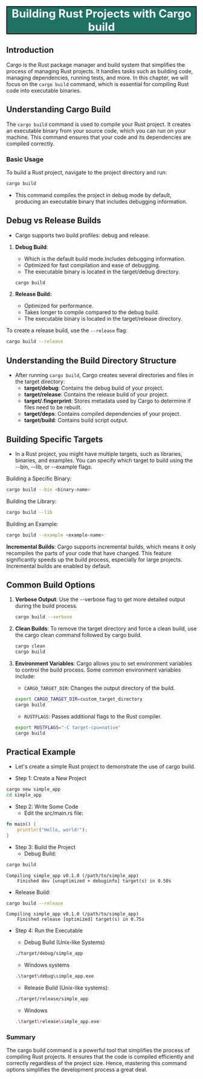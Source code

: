 <div style="text-align:center;font-size:22pt; font-weight:bold;color:white;border:solid black 1.5pt;background-color:#1e7263;">
  Building Rust Projects with Cargo build
</div>

## Introduction

Cargo is the Rust package manager and build system that simplifies the process of managing Rust projects. It handles tasks such as building code, managing dependencies, running tests, and more. In this chapter, we will focus on the `cargo build` command, which is essential for compiling Rust code into executable binaries.

## Understanding Cargo Build

The `cargo build` command is used to compile your Rust project. It creates an executable binary from your source code, which you can run on your machine. This command ensures that your code and its dependencies are compiled correctly.

### Basic Usage

To build a Rust project, navigate to the project directory and run:

```bash
cargo build
```

- This command compiles the project in debug mode by default, producing an executable binary that includes debugging information.

## Debug vs Release Builds

- Cargo supports two build profiles: debug and release.

1. **Debug Build**:
    - Which is the default build mode.Includes debugging information.
    - Optimized for fast compilation and ease of debugging.
    - The executable binary is located in the target/debug directory.
  
	```bash
	cargo build
	```

2. **Release Build:**
    - Optimized for performance.
    - Takes longer to compile compared to the debug build.
    - The executable binary is located in the target/release directory.
 
To create a release build, use the `--release` flag:

```bash
cargo build --release
```

## Understanding the Build Directory Structure

- After running `cargo build`, Cargo creates several directories and files in the target directory:
    - **target/debug**: Contains the debug build of your project.
    - **target/release**: Contains the release build of your project.
    - **target/.fingerprint**: Stores metadata used by Cargo to determine if files need to be rebuilt.
    - **target/deps**: Contains compiled dependencies of your project.
    - **target/build**: Contains build script output.

## Building Specific Targets

- In a Rust project, you might have multiple targets, such as libraries, binaries, and examples. You can specify which target to build using the --bin, --lib, or --example flags.

Building a Specific Binary:

```bash
cargo build --bin <binary-name>
```

Building the Library:

```bash
cargo build --lib
```

Building an Example:

```bash
cargo build --example <example-name>
```

**Incremental Builds**: Cargo supports incremental builds, which means it only recompiles the parts of your code that have changed. This feature significantly speeds up the build process, especially for large projects. Incremental builds are enabled by default.

## Common Build Options

1. **Verbose Output**: Use the --verbose flag to get more detailed output during the build process.

	```bash
	cargo build --verbose
	```

2. **Clean Builds**: To remove the target directory and force a clean build, use the cargo clean command followed by cargo build.
	
	```bash
	cargo clean
	cargo build
	```

3. **Environment Variables**: Cargo allows you to set environment variables to control the build process. Some common environment variables include:

    - `CARGO_TARGET_DIR`: Changes the output directory of the build.

	```bash
	export CARGO_TARGET_DIR=custom_target_directory
	cargo build
	```

    - `RUSTFLAGS`: Passes additional flags to the Rust compiler.

	```bash
	export RUSTFLAGS="-C target-cpu=native"
	cargo build
	```

## Practical Example

- Let's create a simple Rust project to demonstrate the use of cargo build.

- Step 1: Create a New Project

```bash
cargo new simple_app
cd simple_app
```

- Step 2: Write Some Code
    - Edit the src/main.rs file:

```rust
fn main() {
    println!("Hello, world!");
}
```

- Step 3: Build the Project
    - Debug Build:

```bash
cargo build
```

```text
Compiling simple_app v0.1.0 (/path/to/simple_app)
    Finished dev [unoptimized + debuginfo] target(s) in 0.50s
```

- Release Build:

```bash
cargo build --release
```

```text
Compiling simple_app v0.1.0 (/path/to/simple_app)
    Finished release [optimized] target(s) in 0.75s
```

- Step 4: Run the Executable 
	- Debug Build (Unix-like Systems)

	```bash
	./target/debug/simple_app
	```
	- Windows systems 
	```bash
	.\target\debug\simple_app.exe
	```
	- Release Build (Unix-like systems):

	```bash
	./target/release/simple_app
	```

	- Windows 
	```bash
	.\target\release\simple_app.exe
	```

### Summary

The cargo build command is a powerful tool that simplifies the process of compiling Rust projects. It ensures that the code is compiled efficiently and correctly regardless of the project size. Hence, mastering this command options simplifies the development process a great deal. 
